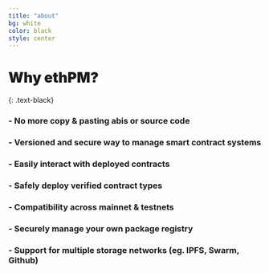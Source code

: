 ```yaml
---
title: "about"
bg: white
color: black
style: center
---
```


# <span style="font-weight:900;">Why ethPM?</span>
{: .text-black}

<div style="text-align:left;">

<h3 style="text-align:left;">- No more copy & pasting abis or source code</h3>
<h3 style="text-align:left;">- Versioned and secure way to manage smart contract systems</h3>
<h3 style="text-align:left;">- Easily interact with deployed contracts</h3>
<h3 style="text-align:left;">- Safely deploy verified contract types </h3>
<h3 style="text-align:left;">- Compatibility across mainnet & testnets</h3>
<h3 style="text-align:left;">- Securely manage your own package registry</h3>
<h3 style="text-align:left;">- Support for multiple storage networks (eg. IPFS, Swarm, Github)</h3>
</div>
